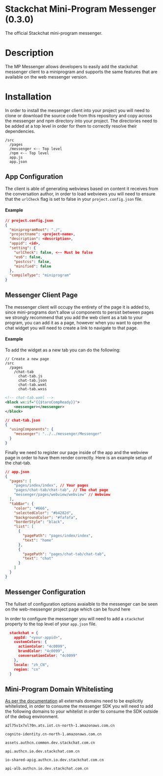 # Stackchat Mini-Program Messenger (0.3.0)

The official Stackchat mini-program messenger.

# Description
The MP Messenger allows developers to easily add the stackchat messenger client to a miniprogram and supports the same features that are available on the web messenger version.

# Installation
In order to install the messenger client into your project you will need to clone or download the source code from this repository and copy across the messenger and npm directory into your project. The directories need to be added at a top level in order for them to correctly resolve their dependencies.

```
/src
  /pages
  /messenger <-- Top level
  /npm <-- Top level
  app.js
  app.json
```

## App Configuration
The client is able of generating webviews based on content it receives from the conversation author, in order to load webviews you will need to ensure that the `urlCheck` flag is set to false in your `project.config.json` file.

#### Example
```json
// project.config.json
{
  "miniprogramRoot": "./",
  "projectname": <project-name>,
  "description": <description>,
  "appid": <id>,
  "setting": {
    "urlCheck": false, <-- Must be false
    "es6": false,
    "postcss": false,
    "minified": false
  },
  "compileType": "miniprogram"
}
```

## Messenger Client Page
The messenger client will occupy the entirety of the page it is added to, since mini-programs don't allow ui components to persist between pages we strongly recommend that you add the web client as a tab to your program, you can add it as a page, however when you want to open the chat widget you will need to create a link to navigate to that page.

#### Example

To add the widget as a new tab you can do the following:
```
// Create a new page
/src
  /pages
    /chat-tab
      chat-tab.js
      chat-tab.json
      chat-tab.wxml
      chat-tab.wxss
```

```xml
<!-- chat-tab.wxml -->
<block wx:if="{{$taroCompReady}}">
    <messenger></messenger>
</block>
```

```json
// chat-tab.json
{
  "usingComponents": {
    "messenger": "../../messenger/Messenger"
  }
}
```

Finally we need to register our page inside of the app and the webview page in order to have them render correctly. Here is an example setup of the chat-tab.

```json
// app.json
{
  "pages": [
    "pages/index/index", // Your pages
    "pages/chat-tab/chat-tab", // The chat page
    "messenger/pages/webview/webview" // Webview
  ],
  "tabBar": {
    "color": "#666",
    "selectedColor": "#b4282d",
    "backgroundColor": "#fafafa",
    "borderStyle": "black",
    "list": [
      {
        "pagePath": "pages/index/index",
        "text": "home"
      },
      {
        "pagePath": "pages/chat-tab/chat-tab",
        "text": "chat"
      }
    ]
  }
}
```

## Messenger Configuration
The fullset of configuration options avaialble to the messenger can be seen on the web-messenger project page which can be found here

In order to configure the messenger you will need to add a `stackchat` property to the top level of your `app.json` file.

```json
  stackchat = {
    appId: "<your-appid>",
    customColors: {
      actionColor: "4c0099",
      brandColor: "4c0099",
      conversationColor: "4c0099"
    },
    locale: "zh_CN",
    region: "cn"
  }
```

## Mini-Program Domain Whitelisting
[As per the documentation](https://developers.weixin.qq.com/miniprogram/dev/framework/ability/network.html) all externals domains need to be explicitly whitelisted, in order to consume the messenger SDK you will need to add the following domains to your whitelist in order to consume the SDK outside of the debug environment.

```
a2l75v1x7xl70n.ats.iot.cn-north-1.amazonaws.com.cn

cognito-identity.cn-north-1.amazonaws.com.cn

assets.authcn.common.dev.stackchat.com.cn

api.authcn.io.dev.stackchat.com.cn

io-shared-apig.authcn.io.dev.stackchat.com.cn

api-alb.authcn.io.dev.stackchat.com.cn
```
